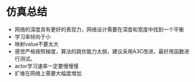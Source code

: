 # 仿真总结

- 网络的深度具有更好的表现力，网络设计需要在深度和宽度中找到一个平衡
- 学习率倾向于小
- 映射value不要太大
- 感觉严格按照梯度，算法的跳优能力太弱，建议采用A3C改进，最好用函数进行测试。
- actor学习速率一定要慢慢慢
- 扩维在网络上需要大幅度增加
